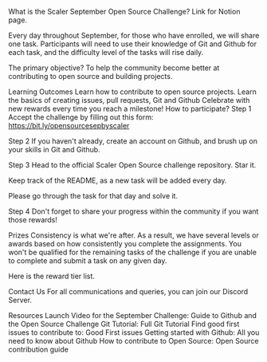 



What is the Scaler September Open Source Challenge?
Link for Notion page.

Every day throughout September, for those who have enrolled, we will share one task.  Participants will need to use their knowledge of Git and Github for each task, and the difficulty level of the tasks will rise daily.

The primary objective? To help the community become better at contributing to open source and building projects.

Learning Outcomes
Learn how to contribute to open source projects. Learn the basics of creating issues, pull requests, Git and Github
Celebrate with new rewards every time you reach a milestone!
How to participate?
Step 1
Accept the challenge by filling out this form: https://bit.ly/opensourcesepbyscaler

Step 2
If you haven't already, create an account on Github, and brush up on your skills in Git and Github.

Step 3
Head to the official Scaler Open Source challenge repository. Star it.

Keep track of the README, as a new task will be added every day.

Please go through the task for that day and solve it.

Step 4
Don't forget to share your progress within the community if you want those rewards!

Prizes
Consistency is what we're after. As a result, we have several levels or awards based on how consistently you complete the assignments. You won't be qualified for the remaining tasks of the challenge if you are unable to complete and submit a task on any given day.

Here is the reward tier list.

Contact Us
For all communications and queries, you can join our Discord Server.

Resources
Launch Video for the September Challenge: Guide to Github and the Open Source Challenge
Git Tutorial: Full Git Tutorial
Find good first issues to contribute to: Good First issues
Getting started with Github: All you need to know about Github
How to contribute to Open Source: Open Source contribution guide

